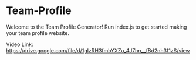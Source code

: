 # Team-Profile
Welcome to the Team Profile Generator! Run index.js to get started making your team profile website.

Video Link: https://drive.google.com/file/d/1gIzRH3fmbYXZu_4J7hn__fBd2nh3f1zS/view
